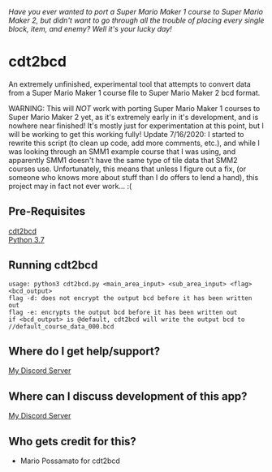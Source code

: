 *Have you ever wanted to port a Super Mario Maker 1 course to Super Mario Maker 2, but didn't want to go through all the trouble of placing every single block, item, and enemy?  Well it's your lucky day!*

# cdt2bcd
An extremely unfinished, experimental tool that attempts to convert data from a Super Mario Maker 1 course file to Super Mario Maker 2 bcd format.  

WARNING: This will *NOT* work with porting Super Mario Maker 1 courses to Super Mario Maker 2 yet, as it's extremely early in it's development, and is nowhere near finished! It's mostly just for experimentation at this point, but I will be working to get this working fully!
Update 7/16/2020: I started to rewrite this script (to clean up code, add more comments, etc.), and while I was looking through an SMM1 example course that I was using, and apparently SMM1 doesn't have the same type of tile data that SMM2 courses use.  Unfortunately, this means that unless I figure out a fix, (or someone who knows more about stuff than I do offers to lend a hand), this project may in fact not ever work... :(

## Pre-Requisites
[cdt2bcd](https://github.com/MarioPossamato/cdt2bcd/archive/master.zip)  
[Python 3.7](https://www.python.org/downloads/release/python-370/)  

## Running cdt2bcd
```usage: python3 cdt2bcd.py <main_area_input> <sub_area_input> <flag> <bcd_output>```  
```flag -d: does not encrypt the output bcd before it has been written out```  
```flag -e: encrypts the output bcd before it has been written out```  
```if <bcd_output> is @default, cdt2bcd will write the output bcd to //default_course_data_000.bcd```

## Where do I get help/support?
[My Discord Server](https://discord.gg/8wx8uQF)

## Where can I discuss development of this app?
[My Discord Server](https://discord.gg/8wx8uQF)

## Who gets credit for this?
- Mario Possamato for cdt2bcd
